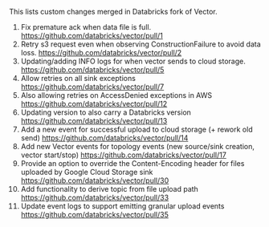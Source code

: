 This lists custom changes merged in Databricks fork of Vector.
1. Fix premature ack when data file is full. https://github.com/databricks/vector/pull/1
2. Retry s3 request even when observing ConstructionFailure to avoid data loss. https://github.com/databricks/vector/pull/2
3. Updating/adding INFO logs for when vector sends to cloud storage. https://github.com/databricks/vector/pull/5
4. Allow retries on all sink exceptions https://github.com/databricks/vector/pull/7
5. Also allowing retries on AccessDenied exceptions in AWS https://github.com/databricks/vector/pull/12
6. Updating version to also carry a Databricks version https://github.com/databricks/vector/pull/13
7. Add a new event for successful upload to cloud storage (+ rework old send) https://github.com/databricks/vector/pull/14
8. Add new Vector events for topology events (new source/sink creation, vector start/stop) https://github.com/databricks/vector/pull/17
9. Provide an option to override the Content-Encoding header for files uploaded by Google Cloud Storage sink https://github.com/databricks/vector/pull/30
10. Add functionality to derive topic from file upload path https://github.com/databricks/vector/pull/33
11. Update event logs to support emitting granular upload events https://github.com/databricks/vector/pull/35
